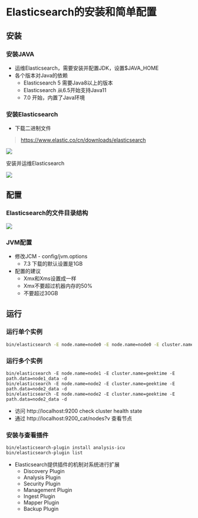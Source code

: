 # Elasticsearch的安装和简单配置

## 安装

### 安装JAVA

* 运维Elasticsearch，需要安装并配置JDK，设置$JAVA_HOME
* 各个版本对Java的依赖
  * Elasticsearch 5 需要Java8以上的版本
  * Elasticsearch 从6.5开始支持Java11
  * 7.0 开始，内置了Java环境

### 安装Elasticsearch

* 下载二进制文件

> https://www.elastic.co/cn/downloads/elasticsearch

![](https://gitee.com/clay-wangzhi/blogImg/raw/master/blogImg/1567741507169.png)

安装并运维Elasticsearch

![](https://gitee.com/clay-wangzhi/blogImg/raw/master/blogImg/1567741543204.png)

## 配置

### Elasticsearch的文件目录结构

![](https://gitee.com/clay-wangzhi/blogImg/raw/master/blogImg/1567741696333.png)

### JVM配置

* 修改JCM - config/jvm.options
  * 7.3 下载的默认设置是1GB
* 配置的建议
  * Xmx和Xms设置成一样
  * Xmx不要超过机器内存的50%
  * 不要超过30GB

## 运行

### 运行单个实例

```bash
bin/elasticsearch -E node.name=node0 -E node.name=node0 -E cluster.name=geektime -E path.data=node0_data
```

### 运行多个实例

```shell
bin/elasticsearch -E node.name=node1 -E cluster.name=geektime -E path.data=node1_data -d
bin/elasticsearch -E node.name=node2 -E cluster.name=geektime -E path.data=node2_data -d
bin/elasticsearch -E node.name=node2 -E cluster.name=geektime -E path.data=node2_data -d
```

* 访问 http://localhost:9200 check cluster health state
* 通过 http://localhost:9200_cat/nodes?v 查看节点

### 安装与查看插件

```shell
bin/elasticsearch-plugin install analysis-icu
bin/elasticsearch-plugin list
```

* Elasticsearch提供插件的机制对系统进行扩展
  * Discovery Plugin
  * Analysis Plugin
  * Security Plugin
  * Management Plugin
  * Ingest Plugin
  * Mapper Plugin
  * Backup Plugin
